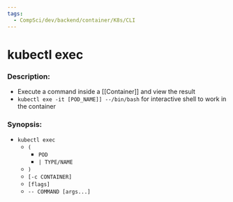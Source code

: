 ```yaml
---
tags:
  - CompSci/dev/backend/container/K8s/CLI
---
```

# kubectl exec
### Description:
- Execute a command inside a [[Container]] and view the result
- `kubectl exe -it [POD_NAME]] --/bin/bash` for interactive shell to work in the container
### Synopsis:
- `kubectl exec`
	- `(`
		- `POD`
		- `| TYPE/NAME`
	- `)` 
	- `[-c CONTAINER]`
	- `[flags]`
	- `-- COMMAND [args...]`